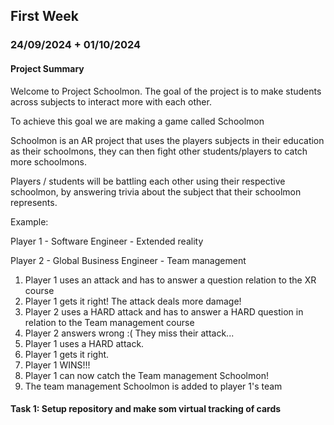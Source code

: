 ## First Week
### 24/09/2024 + 01/10/2024

#### Project Summary
Welcome to Project Schoolmon.
The goal of the project is to make students across subjects to interact more with each other.

To achieve this goal we are making a game called Schoolmon

Schoolmon is an AR project that uses the players subjects in their education as their schoolmons, they can then fight other students/players to catch more schoolmons.

Players / students will be battling each other using their respective schoolmon, by answering trivia about the subject that their schoolmon represents.

Example: 

Player 1 - Software Engineer          - Extended reality

Player 2 - Global Business Engineer   - Team management

1. Player 1 uses an attack and has to answer a question relation to the XR course
2. Player 1 gets it right! The attack deals more damage!
3. Player 2 uses a HARD attack and has to answer a HARD question in relation to the Team management course
4. Player 2 answers wrong :( They miss their attack...
5. Player 1 uses a HARD attack.
6. Player 1 gets it right.
7. Player 1 WINS!!!
8. Player 1 can now catch the Team management Schoolmon!
9. The team management Schoolmon is added to player 1's team

#### Task 1: Setup repository and make som virtual tracking of cards
